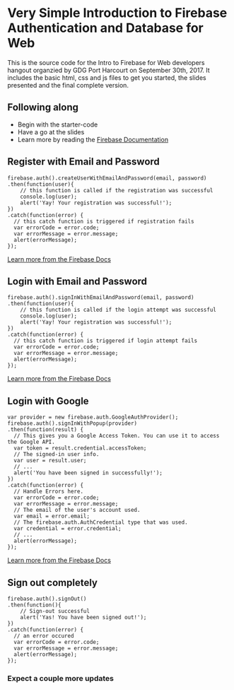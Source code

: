 # Very Simple Introduction to Firebase Authentication and Database for Web

This is the source code for the Intro to Firebase for Web developers hangout organzied by GDG Port Harcourt on September 30th, 2017. It includes the basic html, css and js files to get you started, the slides presented and the final complete version.

## Following along

 - Begin with the starter-code
 - Have a go at the slides
 - Learn more by reading the [Firebase Documentation](https://firebase.google.com/docs/auth/)

## Register with Email and Password

```
firebase.auth().createUserWithEmailAndPassword(email, password)
.then(function(user){
	// this function is called if the registration was successful
	console.log(user);
	alert('Yay! Your registration was successful!');
})
.catch(function(error) {
  // this catch function is triggered if registration fails
  var errorCode = error.code;
  var errorMessage = error.message;
  alert(errorMessage);
});
```
 
 [Learn more from the Firebase Docs](https://firebase.google.com/docs/auth/web/password-auth#create_a_password-based_account)


## Login with Email and Password

```
firebase.auth().signInWithEmailAndPassword(email, password)
.then(function(user){
	// this function is called if the login attempt was successful
	console.log(user);
	alert('Yay! Your registration was successful!');
})
.catch(function(error) {
  // this catch function is triggered if login attempt fails
  var errorCode = error.code;
  var errorMessage = error.message;
  alert(errorMessage);
});
```
 
 [Learn more from the Firebase Docs](https://firebase.google.com/docs/auth/web/password-auth#sign_in_a_user_with_an_email_address_and_password)


## Login with Google

```
var provider = new firebase.auth.GoogleAuthProvider();
firebase.auth().signInWithPopup(provider)
.then(function(result) {
  // This gives you a Google Access Token. You can use it to access the Google API.
  var token = result.credential.accessToken;
  // The signed-in user info.
  var user = result.user;
  // ...
  alert('You have been signed in successfully!');
})
.catch(function(error) {
  // Handle Errors here.
  var errorCode = error.code;
  var errorMessage = error.message;
  // The email of the user's account used.
  var email = error.email;
  // The firebase.auth.AuthCredential type that was used.
  var credential = error.credential;
  // ...
  alert(errorMessage);
});
```
 
 [Learn more from the Firebase Docs](https://firebase.google.com/docs/auth/web/google-signin)


## Sign out completely

```
firebase.auth().signOut()
.then(function(){
	// Sign-out successful
	alert('Yas! You have been signed out!');
})
.catch(function(error) {
  // an error occured
  var errorCode = error.code;
  var errorMessage = error.message;
  alert(errorMessage);
});
```

### Expect a couple more updates